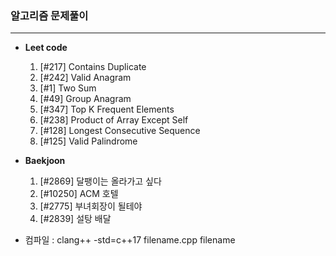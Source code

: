 ### 알고리즘 문제풀이
----

* **Leet code**
    1. [#217] Contains Duplicate
    2. [#242] Valid Anagram
    3. [#1]   Two Sum
    4. [#49]  Group Anagram
    5. [#347] Top K Frequent Elements
    6. [#238] Product of Array Except Self
    7. [#128] Longest Consecutive Sequence
    8. [#125] Valid Palindrome

* **Baekjoon**
    1. [#2869]  달팽이는 올라가고 싶다
    2. [#10250] ACM 호텔 
    3. [#2775]  부녀회장이 될테야
    4. [#2839]  설탕 배달






















* 컴파일 : clang++ -std=c++17 filename.cpp filename